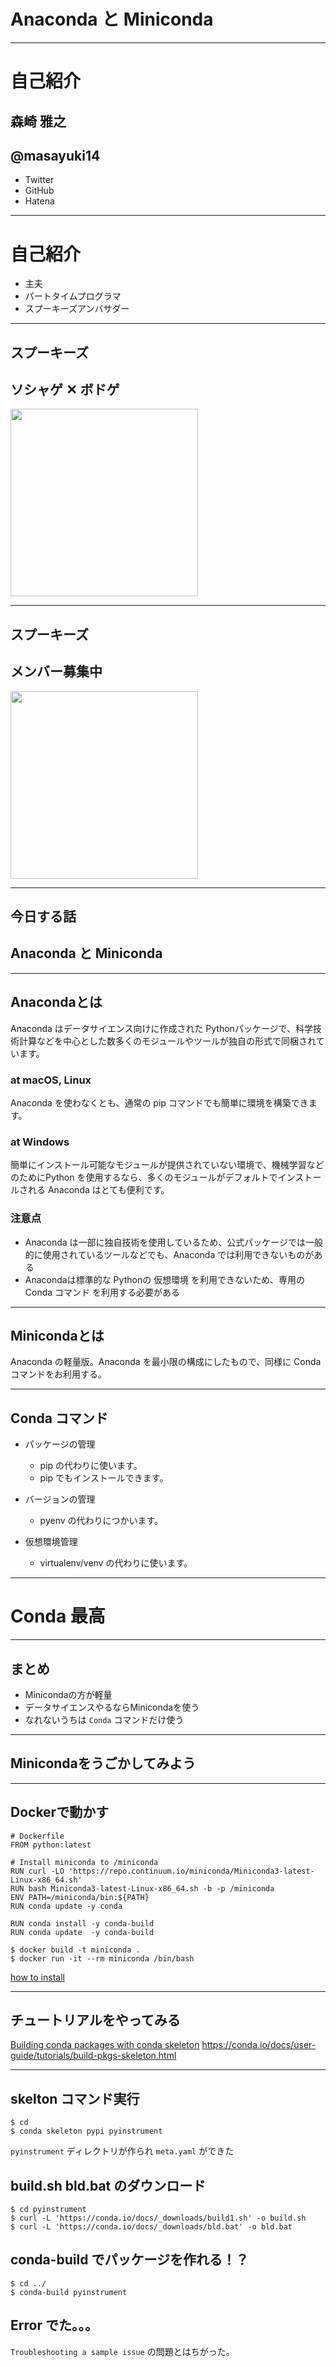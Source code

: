 # Anaconda と Miniconda

---

# 自己紹介

## 森崎 雅之

## @masayuki14

- Twitter
- GitHub
- Hatena

---

# 自己紹介

- 主夫
- パートタイムプログラマ
- スプーキーズアンバサダー

---

## スプーキーズ

## ソシャゲ ✕ ボドゲ

<a href="http://spookies.co.jp/"><img src="http://spookies.co.jp/images/spookies_logo.png" style="width: 300px" /></a>

---

## スプーキーズ

## メンバー募集中

<a href="http://spookies.co.jp/"><img src="http://spookies.co.jp/images/spookies_logo.png" style="width: 300px" /></a>

---

## 今日する話

## Anaconda と Miniconda

---

## Anacondaとは

Anaconda はデータサイエンス向けに作成された Pythonパッケージで、科学技術計算などを中心とした数多くのモジュールやツールが独自の形式で同梱されています。

### at macOS, Linux

Anaconda を使わなくとも、通常の pip コマンドでも簡単に環境を構築できます。

### at Windows

簡単にインストール可能なモジュールが提供されていない環境で、機械学習などのためにPython を使用するなら、多くのモジュールがデフォルトでインストールされる Anaconda はとても便利です。


### 注意点

- Anaconda は一部に独自技術を使用しているため、公式パッケージでは一般的に使用されているツールなどでも、Anaconda では利用できないものがある
- Anacondaは標準的な Pythonの 仮想環境 を利用できないため、専用の Conda コマンド を利用する必要がある

---

## Minicondaとは

Anaconda の軽量版。Anaconda を最小限の構成にしたもので、同様に Conda コマンドをお利用する。


---

## Conda コマンド

- パッケージの管理
    - pip の代わりに使います。
    - pip でもインストールできます。

- バージョンの管理
    - pyenv の代わりにつかいます。

- 仮想環境管理
    - virtualenv/venv の代わりに使います。

---

# Conda 最高

---

## まとめ

- Minicondaの方が軽量
- データサイエンスやるならMinicondaを使う
- なれないうちは `Conda` コマンドだけ使う

---

## Minicondaをうごかしてみよう

---

## Dockerで動かす

```
# Dockerfile
FROM python:latest

# Install miniconda to /miniconda
RUN curl -LO 'https://repo.continuum.io/miniconda/Miniconda3-latest-Linux-x86_64.sh'
RUN bash Miniconda3-latest-Linux-x86_64.sh -b -p /miniconda
ENV PATH=/miniconda/bin:${PATH}
RUN conda update -y conda

RUN conda install -y conda-build
RUN conda update  -y conda-build
```

```
$ docker build -t miniconda .
$ docker run -it --rm miniconda /bin/bash
```

[how to install](https://conda.io/docs/user-guide/install/linux.html)

---

## チュートリアルをやってみる

[Building conda packages with conda skeleton](https://conda.io/docs/user-guide/tutorials/build-pkgs-skeleton.html)
https://conda.io/docs/user-guide/tutorials/build-pkgs-skeleton.html

---

## skelton コマンド実行

```
$ cd
$ conda skeleton pypi pyinstrument
```

`pyinstrument` ディレクトリが作られ `meta.yaml` ができた

## build.sh bld.bat のダウンロード

```
$ cd pyinstrument
$ curl -L 'https://conda.io/docs/_downloads/build1.sh' -o build.sh
$ curl -L 'https://conda.io/docs/_downloads/bld.bat' -o bld.bat
```

## conda-build でパッケージを作れる！？

```
$ cd ../
$ conda-build pyinstrument
```

## Error でた。。。

`Troubleshooting a sample issue` の問題とはちがった。


